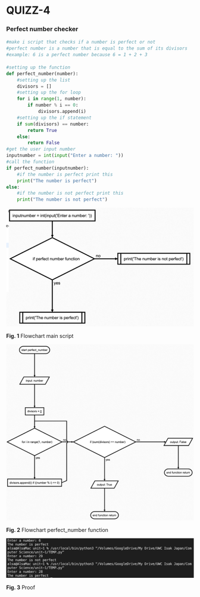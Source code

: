 # QUIZZ-4
### Perfect number checker
``` .py
#make i script that checks if a number is perfect or not
#perfect number is a number that is equal to the sum of its divisors
#example: 6 is a perfect number because 6 = 1 + 2 + 3

#setting up the function
def perfect_number(number):
    #setting up the list
    divisors = []
    #setting up the for loop
    for i in range(1, number):
        if number % i == 0:
            divisors.append(i)
    #setting up the if statement
    if sum(divisors) == number:
        return True
    else:
        return False
#get the user input number
inputnumber = int(input("Enter a number: "))
#call the function
if perfect_number(inputnumber):
    #if the number is perfect print this
    print("The number is perfect")
else:
    #if the number is not perfect print this
    print("The number is not perfect")
```
![](../Images/quizz4-flowchart-main.png)

 **Fig. 1** Flowchart main script

 ![](../Images/quizz4-flowchart-function.png)

 **Fig. 2** Flowchart perfect_number function

 ![](../Images/quizz4-proof.png)

 **Fig. 3** Proof
